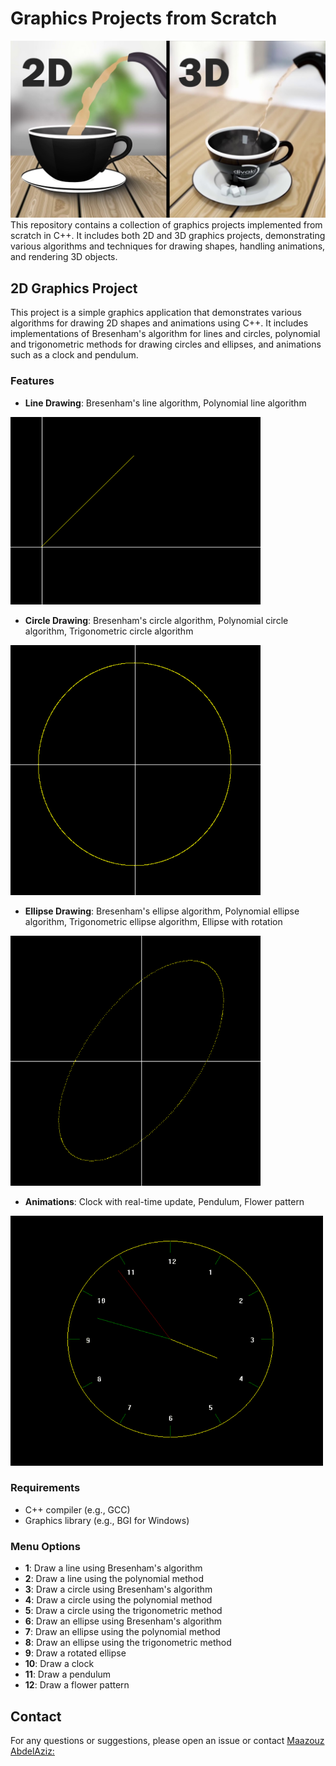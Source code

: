 # Graphics Projects from Scratch
![Graphics Projects from Scratch](Project.jpg)
This repository contains a collection of graphics projects implemented from scratch in C++. It includes both 2D and 3D graphics projects, demonstrating various algorithms and techniques for drawing shapes, handling animations, and rendering 3D objects.

## 2D Graphics Project

This project is a simple graphics application that demonstrates various algorithms for drawing 2D shapes and animations using C++. It includes implementations of Bresenham's algorithm for lines and circles, polynomial and trigonometric methods for drawing circles and ellipses, and animations such as a clock and pendulum.

### Features

- **Line Drawing**: Bresenham's line algorithm, Polynomial line algorithm

<img src="2D-Img/1.png" width="400" height="300">

- **Circle Drawing**: Bresenham's circle algorithm, Polynomial circle algorithm, Trigonometric circle algorithm

<img src="2D-Img/2.png" width="400" height="400">

- **Ellipse Drawing**: Bresenham's ellipse algorithm, Polynomial ellipse algorithm, Trigonometric ellipse algorithm, Ellipse with rotation

<img src="2D-Img/3.png" width="400" height="400">

- **Animations**: Clock with real-time update, Pendulum, Flower pattern

<img src="2D-Img/4.gif" width="500" height="400">


### Requirements

- C++ compiler (e.g., GCC)
- Graphics library (e.g., BGI for Windows)

### Menu Options

- **1**: Draw a line using Bresenham's algorithm
- **2**: Draw a line using the polynomial method
- **3**: Draw a circle using Bresenham's algorithm
- **4**: Draw a circle using the polynomial method
- **5**: Draw a circle using the trigonometric method
- **6**: Draw an ellipse using Bresenham's algorithm
- **7**: Draw an ellipse using the polynomial method
- **8**: Draw an ellipse using the trigonometric method
- **9**: Draw a rotated ellipse
- **10**: Draw a clock
- **11**: Draw a pendulum
- **12**: Draw a flower pattern

## Contact

For any questions or suggestions, please open an issue or contact [Maazouz AbdelAziz:](https://www.linkedin.com/in/abdelaziz-maazouz/)
